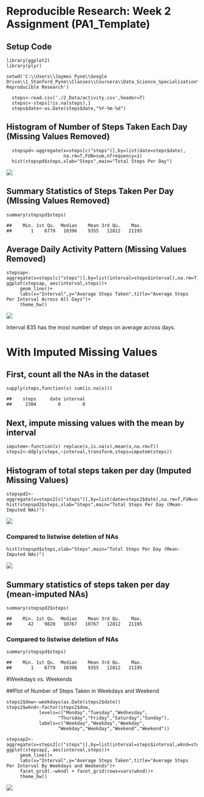 Reproducible Research: Week 2 Assignment (PA1\_Template)
========================================================

Setup Code
----------

    library(ggplot2)
    library(plyr)

    setwd('C:\\Users\\Jaymes Pyne\\Google Drive\\1_Stanford_Pyne\\Classes\\Coursera\\Data_Science_Specialization\\5 Reproducible Research')

      steps<-read.csv('./2_Data/activity.csv',header=T)
      stepsc<-steps[!is.na(steps),]
      steps$date<-as.Date(steps$date,"%Y-%m-%d")

Histogram of Number of Steps Taken Each Day (Missing Values Removed)
--------------------------------------------------------------------

      stepspd<-aggregate(x=steps[c("steps")],by=list(date=steps$date),
                         na.rm=T,FUN=sum,nfrequency=1)
      hist(stepspd$steps,xlab="Steps",main="Total Steps Per Day")

![](PA1_template_files/figure-markdown_strict/unnamed-chunk-1-1.png)

Summary Statistics of Steps Taken Per Day (MIssing Values Removed)
------------------------------------------------------------------

    summary(stepspd$steps)

    ##    Min. 1st Qu.  Median    Mean 3rd Qu.    Max. 
    ##       1    6779   10396    9355   12812   21195

Average Daily Activity Pattern (Missing Values Removed)
-------------------------------------------------------

    stepsap<-aggregate(x=steps[c("steps")],by=list(interval=steps$interval),na.rm=T,mean)
    ggplot(stepsap, aes(interval,steps))+
         geom_line()+
         labs(x="Interval",y="Average Steps Taken",title="Average Steps Per Interval Across All Days")+
         theme_bw()

![](PA1_template_files/figure-markdown_strict/unnamed-chunk-2-1.png)

Interval 835 has the most number of steps on average across days.

With Imputed Missing Values
===========================

First, count all the NAs in the dataset
---------------------------------------

    sapply(steps,function(x) sum(is.na(x)))

    ##    steps     date interval 
    ##     2304        0        0

Next, impute missing values with the mean by interval
-----------------------------------------------------

    imputem<-function(x) replace(x,is.na(x),mean(x,na.rm=T))
    steps2<-ddply(steps,~interval,transform,steps=imputem(steps))

Histogram of total steps taken per day (Imputed Missing Values)
---------------------------------------------------------------

    stepspd2<-aggregate(x=steps2[c("steps")],by=list(date=steps2$date),na.rm=T,FUN=sum,nfrequency=1)
    hist(stepspd2$steps,xlab="Steps",main="Total Steps Per Day (Mean-Imputed NAs)")

![](PA1_template_files/figure-markdown_strict/unnamed-chunk-5-1.png)

### Compared to listwise deletion of NAs

    hist(stepspd$steps,xlab="Steps",main="Total Steps Per Day (Mean-Imputed NAs)")

![](PA1_template_files/figure-markdown_strict/unnamed-chunk-6-1.png)

Summary statistics of steps taken per day (mean-imputed NAs)
------------------------------------------------------------

    summary(stepspd2$steps)

    ##    Min. 1st Qu.  Median    Mean 3rd Qu.    Max. 
    ##      42    9820   10767   10767   12812   21195

### Compared to listwise deletion of NAs

    summary(stepspd$steps)

    ##    Min. 1st Qu.  Median    Mean 3rd Qu.    Max. 
    ##       1    6779   10396    9355   12812   21195

\#Weekdays vs. Weekends

\#\#Plot of Number of Steps Taken in Weekdays and Weekend

    steps2$dow<-weekdays(as.Date(steps2$date))
    steps2$wknd<-factor(steps2$dow,
                levels=c("Monday","Tuesday","Wednesday",
                       "Thursday","Friday","Saturday","Sunday"),
                labels=c("Weekday","Weekday","Weekday",
                       "Weekday","Weekday","Weekend","Weekend"))

    stepsap2<-aggregate(x=steps2[c("steps")],by=list(interval=steps$interval,wknd=steps2$wknd),na.rm=T,mean)
    ggplot(stepsap2, aes(interval,steps))+
         geom_line()+
         labs(x="Interval",y="Average Steps Taken",title="Average Steps Per Interval By Weekdays and Weekends")+
         facet_grid(.~wknd) + facet_grid(rows=vars(wknd))+
         theme_bw()

![](PA1_template_files/figure-markdown_strict/unnamed-chunk-9-1.png)

